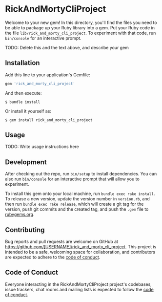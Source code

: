 # RickAndMortyCliProject

Welcome to your new gem! In this directory, you'll find the files you need to be able to package up your Ruby library into a gem. Put your Ruby code in the file `lib/rick_and_morty_cli_project`. To experiment with that code, run `bin/console` for an interactive prompt.

TODO: Delete this and the text above, and describe your gem

## Installation

Add this line to your application's Gemfile:

```ruby
gem 'rick_and_morty_cli_project'
```

And then execute:

    $ bundle install

Or install it yourself as:

    $ gem install rick_and_morty_cli_project

## Usage

TODO: Write usage instructions here

## Development

After checking out the repo, run `bin/setup` to install dependencies. You can also run `bin/console` for an interactive prompt that will allow you to experiment.

To install this gem onto your local machine, run `bundle exec rake install`. To release a new version, update the version number in `version.rb`, and then run `bundle exec rake release`, which will create a git tag for the version, push git commits and the created tag, and push the `.gem` file to [rubygems.org](https://rubygems.org).

## Contributing

Bug reports and pull requests are welcome on GitHub at https://github.com/[USERNAME]/rick_and_morty_cli_project. This project is intended to be a safe, welcoming space for collaboration, and contributors are expected to adhere to the [code of conduct](https://github.com/[USERNAME]/rick_and_morty_cli_project/blob/master/CODE_OF_CONDUCT.md).

## Code of Conduct

Everyone interacting in the RickAndMortyCliProject project's codebases, issue trackers, chat rooms and mailing lists is expected to follow the [code of conduct](https://github.com/[USERNAME]/rick_and_morty_cli_project/blob/master/CODE_OF_CONDUCT.md).
